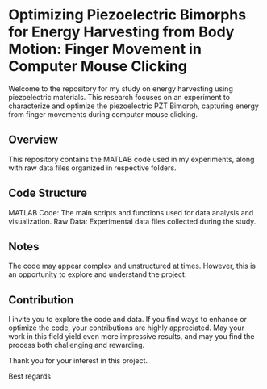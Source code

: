 # Optimizing Piezoelectric Bimorphs for Energy Harvesting from Body Motion: Finger Movement in Computer Mouse Clicking
Welcome to the repository for my study on energy harvesting using piezoelectric materials. This research focuses on an experiment to characterize and optimize the piezoelectric PZT Bimorph, capturing energy from finger movements during computer mouse clicking.

## Overview
This repository contains the MATLAB code used in my experiments, along with raw data files organized in respective folders.

## Code Structure
MATLAB Code: The main scripts and functions used for data analysis and visualization.
Raw Data: Experimental data files collected during the study.
## Notes
The code may appear complex and unstructured at times. However, this is an opportunity to explore and understand the project.

## Contribution
I invite you to explore the code and data. If you find ways to enhance or optimize the code, your contributions are highly appreciated. May your work in this field yield even more impressive results, and may you find the process both challenging and rewarding.

Thank you for your interest in this project.

Best regards

